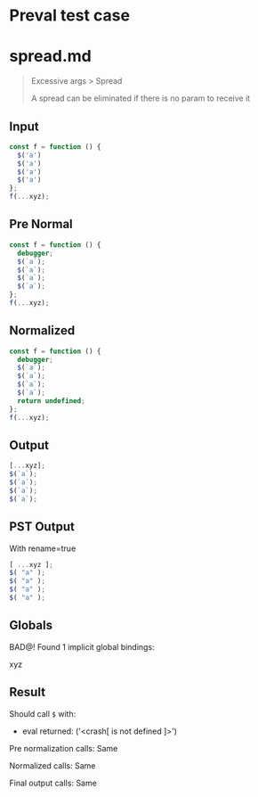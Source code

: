 # Preval test case

# spread.md

> Excessive args > Spread
>
> A spread can be eliminated if there is no param to receive it

## Input

`````js filename=intro
const f = function () {
  $('a')
  $('a')
  $('a')
  $('a')
};
f(...xyz);
`````

## Pre Normal


`````js filename=intro
const f = function () {
  debugger;
  $(`a`);
  $(`a`);
  $(`a`);
  $(`a`);
};
f(...xyz);
`````

## Normalized


`````js filename=intro
const f = function () {
  debugger;
  $(`a`);
  $(`a`);
  $(`a`);
  $(`a`);
  return undefined;
};
f(...xyz);
`````

## Output


`````js filename=intro
[...xyz];
$(`a`);
$(`a`);
$(`a`);
$(`a`);
`````

## PST Output

With rename=true

`````js filename=intro
[ ...xyz ];
$( "a" );
$( "a" );
$( "a" );
$( "a" );
`````

## Globals

BAD@! Found 1 implicit global bindings:

xyz

## Result

Should call `$` with:
 - eval returned: ('<crash[ <ref> is not defined ]>')

Pre normalization calls: Same

Normalized calls: Same

Final output calls: Same
